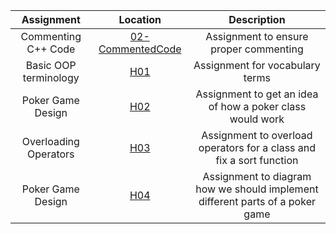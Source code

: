| Assignment    | Location                                                      | Description                          |
|:-------------:|:-------------------------------------------------------------:|:------------------------------------:|
| Commenting C++ Code   | [02-CommentedCode](https://github.com/Landon-Brown1/2143-OOP-Brown/tree/master/Assignments/02-CommentedCode "A02") | Assignment to ensure proper commenting |
| Basic OOP terminology | [H01](https://github.com/Landon-Brown1/2143-OOP-Brown/tree/master/Assignments/H01 "H01") | Assignment for vocabulary terms |
| Poker Game Design     | [H02](https://github.com/Landon-Brown1/2143-OOP-Brown/tree/master/Assignments/H02 "H02") | Assignment to get an idea of how a poker class would work |
| Overloading Operators | [H03](https://github.com/Landon-Brown1/2143-OOP-Brown/tree/master/Assignments/H03 "H03") | Assignment to overload operators for a class and fix a sort function |
| Poker Game Design     | [H04](https://github.com/Landon-Brown1/2143-OOP-Brown/tree/master/Assignments/H04 "H04") | Assignment to diagram how we should implement different parts of a poker game |
